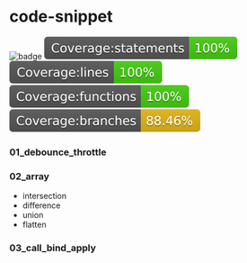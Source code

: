 # code-snippet 

![badge](https://github.com/lalalazero/code-snippet/workflows/Install%20and%20Test/badge.svg)
![badge](./coverage/badge-statements.svg)
![badge](./coverage/badge-lines.svg)
![badge](./coverage/badge-functions.svg)
![badge](./coverage/badge-branches.svg)

### 01_debounce_throttle
### 02_array
- intersection
- difference
- union
- flatten
### 03_call_bind_apply
